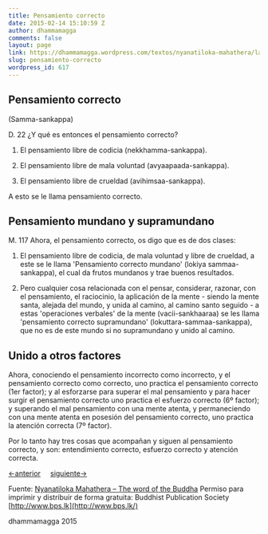 ```yaml
---
title: Pensamiento correcto
date: 2015-02-14 15:10:59 Z
author: dhammamagga
comments: false
layout: page
link: https://dhammamagga.wordpress.com/textos/nyanatiloka-mahathera/la-palabra-del-buddha/la-noble-verdad-del-camino-que-lleva-a-la-extincion-del-sufrimiento/pensamiento-correcto/
slug: pensamiento-correcto
wordpress_id: 617
---
```


## Pensamiento correcto
(Samma-sankappa)


D. 22
¿Y qué es entonces el pensamiento correcto?

1. El pensamiento libre de codicia (nekkhamma-sankappa).

2. El pensamiento libre de mala voluntad (avyaapaada-sankappa).

3. El pensamiento libre de crueldad (avihimsaa-sankappa).

A esto se le llama pensamiento correcto.


## Pensamiento mundano y supramundano


M. 117
Ahora, el pensamiento correcto, os digo que es de dos clases:

1. El pensamiento libre de codicia, de mala voluntad y libre de crueldad, a este se le llama 'Pensamiento correcto mundano' (lokiya sammaa-sankappa), el cual da frutos mundanos y trae buenos resultados.

2. Pero cualquier cosa relacionada con el pensar, considerar, razonar, con el pensamiento, el raciocinio, la aplicación de la mente - siendo la mente santa, alejada del mundo, y unida al camino, al camino santo seguido - a estas 'operaciones verbales' de la mente (vacii-sankhaaraa) se les llama 'pensamiento correcto supramundano' (lokuttara-sammaa-sankappa), que no es de este mundo si no supramundano y unido al camino.


## Unido a otros factores


Ahora, conociendo el pensamiento incorrecto como incorrecto, y el pensamiento correcto como correcto, uno practica el pensamiento correcto (1er factor); y al esforzarse para superar el mal pensamiento y para hacer surgir el pensamiento correcto uno practica el esfuerzo correcto (6º factor); y superando el mal pensamiento con una mente atenta, y permaneciendo con una mente atenta en posesión del pensamiento correcto, uno practica la atención correcta (7º factor).


Por lo tanto hay tres cosas que acompañan y siguen al pensamiento correcto, y son: entendimiento correcto, esfuerzo correcto y atención correcta.




[<-anterior](https://dhammamagga.wordpress.com/textos/nyanatiloka-mahathera/la-palabra-del-buddha/la-noble-verdad-del-camino-que-lleva-a-la-extincion-del-sufrimiento/entendimiento-correcto/)     [siguiente->](https://dhammamagga.wordpress.com/textos/nyanatiloka-mahathera/la-palabra-del-buddha/la-noble-verdad-del-camino-que-lleva-a-la-extincion-del-sufrimiento/habla-correcta/)




Fuente: [Nyanatiloka Mahathera – The word of the Buddha](http://www.enabling.org/ia/vipassana/Archive/N/Nyanatiloka/WOB/index.html)
Permiso para imprimir y distribuir de forma gratuita:
Buddhist Publication Society
[http://www.bps.lk](http://www.bps.lk/)




dhammamagga 2015




